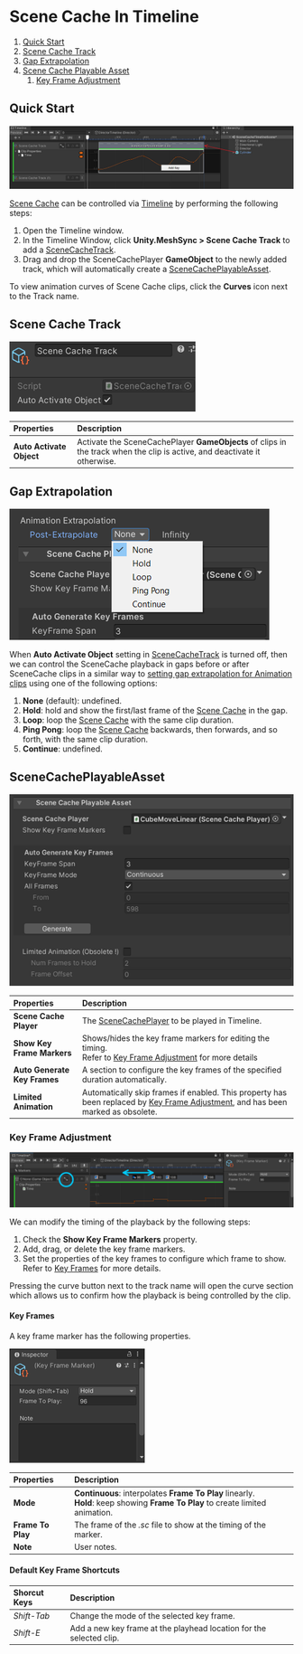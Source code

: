 # Scene Cache In Timeline

1. [Quick Start](#quick-start)
1. [Scene Cache Track](#scene-cache-track)
1. [Gap Extrapolation](#gap-extrapolation)
1. [Scene Cache Playable Asset](#scenecacheplayableasset)
   1. [Key Frame Adjustment](#key-frame-adjustment)

## Quick Start

![Menu](images/SceneCacheInTimeline.png)

[Scene Cache](SceneCache.md) can be controlled via 
[Timeline](https://docs.unity3d.com/Packages/com.unity.timeline@latest) 
by performing the following steps:

1. Open the Timeline window.
1. In the Timeline Window, click **Unity.MeshSync > Scene Cache Track** 
   to add a [SceneCacheTrack](#scene-cache-track).
1. Drag and drop the SceneCachePlayer **GameObject** to the newly added track, 
   which will automatically create a [SceneCachePlayableAsset](#scenecacheplayableasset).

To view animation curves of Scene Cache clips, click the **Curves** icon next to the Track name.
 
## Scene Cache Track

![](images/SceneCacheTrack.png)

|**Properties**            |**Description** |
|:-----------------------  |:---|
| **Auto Activate Object** | Activate the SceneCachePlayer **GameObjects** of clips in the track when the clip is active, and deactivate it otherwise. |

## Gap Extrapolation

![](images/SceneCachePlayableAssetExtrapolation.png)

When **Auto Activate Object** setting in [SceneCacheTrack](#scene-cache-track) 
is turned off, then we can control the SceneCache playback in gaps 
before or after SceneCache clips in a similar way to 
[setting gap extrapolation for Animation clips](https://docs.unity3d.com/Packages/com.unity.timeline@1.7/manual/clp_gap_extrap.html)
using one of the following options:
1. **None** (default): undefined.
1. **Hold**: hold and show the first/last frame of the [Scene Cache](SceneCache.md) in the gap.
1. **Loop**: loop the [Scene Cache](SceneCache.md) with the same clip duration.
1. **Ping Pong**: loop the [Scene Cache](SceneCache.md) backwards, then forwards, and so forth, with the same clip duration.
1. **Continue**: undefined.

## SceneCachePlayableAsset

![](images/SceneCachePlayableAsset.png)

|**Properties**           |**Description** |
|:----------------------- |:---|
| **Scene Cache Player**  | The [SceneCachePlayer](SceneCache.md#scene-cache-player) to be played in Timeline. |
| **Show Key Frame Markers**   | Shows/hides the key frame markers for editing the timing. <br/> Refer to [Key Frame Adjustment](#key-frame-adjustment) for more details|
| **Auto Generate Key Frames** | A section to configure the key frames of the specified duration automatically. |
| **Limited Animation**        | Automatically skip frames if enabled. This property has been replaced by [Key Frame Adjustment](#key-frame-adjustment), and has been marked as obsolete. |


### Key Frame Adjustment


![](images/SceneCacheKeyFrameDragging.png)

We can modify the timing of the playback by the following steps:
1. Check the **Show Key Frame Markers** property.
2. Add, drag, or delete the key frame markers.
3. Set the properties of the key frames to configure which frame to show. Refer to [Key Frames](#key-frames) for more details.

Pressing the curve button next to the track name will open the curve section 
which allows us to confirm how the playback is being controlled by the clip.

#### Key Frames

A key frame marker has the following properties.

![](images/SceneCacheKeyFrameMarker.png)

|**Properties**           |**Description** |
|:----------------------- |:---|
| **Mode**            | **Continuous**: interpolates **Frame To Play** linearly. <br/> **Hold**: keep showing **Frame To Play** to create limited animation. |
| **Frame To Play**   | The frame of the *.sc* file to show at the timing of the marker. |
| **Note**            | User notes. |

#### Default Key Frame Shortcuts

|**Shorcut Keys**     |**Description** |
|:----------------------- |:---|
| *Shift-Tab* | Change the mode of the selected key frame. |
| *Shift-E*   | Add a new key frame at the playhead location for the selected clip. |



